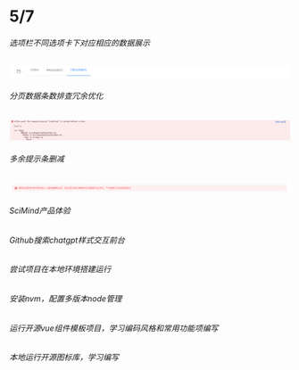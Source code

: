 # 5/7

###### 选项栏不同选项卡下对应相应的数据展示

![image-20240507105002492](../assets/image-20240507105002492.png)

###### 分页数据条数排查冗余优化

![image-20240507111347612](../assets/image-20240507111347612.png)

###### 多余提示条删减

![image-20240507132631301](../assets/image-20240507132631301.png)

###### SciMind产品体验

###### Github搜索chatgpt样式交互前台

###### 尝试项目在本地环境搭建运行

###### 安装nvm，配置多版本node管理

###### 运行开源vue组件模板项目，学习编码风格和常用功能项编写

###### 本地运行开源图标库，学习编写

